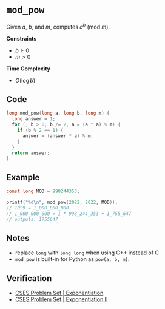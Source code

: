 # `mod_pow`
Given $a$, $b$, and $m$, computes $a^{b}~(\text{mod}~m)$.

**Constraints**
- $b \ge 0$
- $m > 0$

**Time Complexity**
- $O(\log b)$

## Code
```c
long mod_pow(long a, long b, long m) {
  long answer = 1;
  for (; b > 0; b /= 2, a = (a * a) % m) {
    if (b % 2 == 1) {
      answer = (answer * a) % m;
    }
  }
  return answer;
}
```

## Example
```c
const long MOD = 998244353;

printf("%d\n", mod_pow(2022, 2022, MOD));
// 10^9 = 1_000_000_000
// 1_000_000_000 = 1 * 998_244_353 + 1_755_647
// outputs: 1755647
```

## Notes
- replace `long` with `long long` when using C++ instead of C
- `mod_pow` is built-in for Python as `pow(a, b, m)`.

## Verification
- [CSES Problem Set | Exponentiation](https://cses.fi/problemset/task/1095/)
- [CSES Problem Set | Exponentiation II](https://cses.fi/problemset/task/1712/)